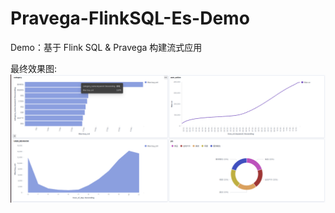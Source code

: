 # Pravega-FlinkSQL-Es-Demo
Demo：基于 Flink SQL &amp; Pravega 构建流式应用

最终效果图:
![result](https://github.com/AlexanderChiuluvB/Pravega-FlinkSQL-Es-Demo/blob/master/pravega-sql.PNG)
